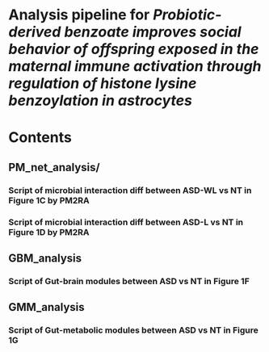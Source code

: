 # Analysis pipeline for *Probiotic-derived benzoate improves social behavior of offspring exposed in the maternal immune activation through regulation of histone lysine benzoylation in astrocytes*

# Contents
## PM_net_analysis/
### Script of microbial interaction diff between ASD-WL vs NT in Figure 1C by PM2RA
### Script of microbial interaction diff between ASD-L vs NT in Figure 1D by PM2RA

## GBM_analysis
### Script of Gut-brain modules between ASD vs NT in Figure 1F

## GMM_analysis
### Script of Gut-metabolic modules between ASD vs NT in Figure 1G

